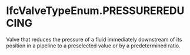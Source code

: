 IfcValveTypeEnum.PRESSUREREDUCING
=================================
Valve that reduces the pressure of a fluid immediately downstream of its
position in a pipeline to a preselected value or by a predetermined ratio.


